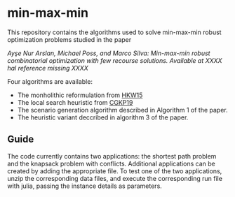 # min-max-min

This repository contains the algorithms used to solve min-max-min robust optimization problems studied in the paper

*Ayşe Nur Arslan, Michael Poss, and Marco Silva: Min-max-min robust combinatorial optimization with few recourse solutions. Available at XXXX hal reference missing XXXX*

Four algorithms are available:
* The monholithic reformulation from [HKW15](https://doi.org/10.1287/opre.2015.1392 "K-Adaptability in Two-Stage Robust Binary Programming")
* The local search heuristic from [CGKP19](https://doi.org/10.1016/j.ejor.2019.05.045 "Faster algorithms for min-max-min robustness for combinatorial problems with budgeted uncertainty")
* The scenario generation algorithm described in Algorithm 1 of the paper.
* The heuristic variant deccribed in algorithm 3 of the paper.

## Guide

The code currently contains two applications: the shortest path problem and the knapsack problem with conflicts. Additional applications can be created by adding the appropriate file. To test one of the two applications, unzip the corresponding data files, and execute the corresponding run file with julia, passing the instance details as parameters.
